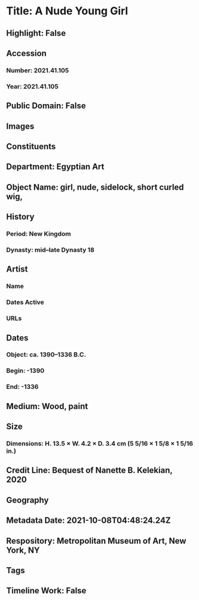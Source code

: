 # Title: A Nude Young Girl
## Highlight: False
## Accession
### Number: 2021.41.105
### Year: 2021.41.105
## Public Domain: False
## Images
## Constituents
## Department: Egyptian Art
## Object Name: girl, nude, sidelock, short curled wig,
## History
### Period: New Kingdom
### Dynasty: mid–late Dynasty 18
## Artist
### Name
### Dates Active
### URLs
## Dates
### Object: ca. 1390–1336 B.C.
### Begin: -1390
### End: -1336
## Medium: Wood, paint
## Size
### Dimensions: H. 13.5 × W. 4.2 × D. 3.4 cm (5 5/16 × 1 5/8 × 1 5/16 in.)
## Credit Line: Bequest of Nanette B. Kelekian, 2020
## Geography
## Metadata Date: 2021-10-08T04:48:24.24Z
## Respository: Metropolitan Museum of Art, New York, NY
## Tags
## Timeline Work: False